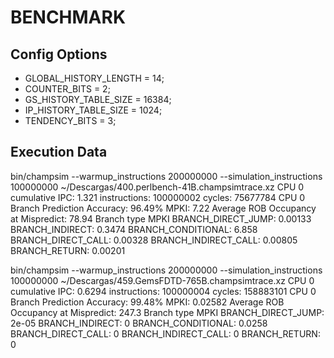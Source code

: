# BENCHMARK
## Config Options
- GLOBAL_HISTORY_LENGTH = 14;
- COUNTER_BITS = 2;
- GS_HISTORY_TABLE_SIZE = 16384;
- IP_HISTORY_TABLE_SIZE = 1024;
- TENDENCY_BITS = 3;
## Execution Data
bin/champsim --warmup_instructions 200000000 --simulation_instructions 100000000 ~/Descargas/400.perlbench-41B.champsimtrace.xz
CPU 0 cumulative IPC: 1.321 instructions: 100000002 cycles: 75677784
CPU 0 Branch Prediction Accuracy: 96.49% MPKI: 7.22 Average ROB Occupancy at Mispredict: 78.94
Branch type MPKI
BRANCH_DIRECT_JUMP: 0.00133
BRANCH_INDIRECT: 0.3474
BRANCH_CONDITIONAL: 6.858
BRANCH_DIRECT_CALL: 0.00328
BRANCH_INDIRECT_CALL: 0.00805
BRANCH_RETURN: 0.00201

bin/champsim --warmup_instructions 200000000 --simulation_instructions 100000000 ~/Descargas/459.GemsFDTD-765B.champsimtrace.xz
CPU 0 cumulative IPC: 0.6294 instructions: 100000004 cycles: 158883101
CPU 0 Branch Prediction Accuracy: 99.48% MPKI: 0.02582 Average ROB Occupancy at Mispredict: 247.3
Branch type MPKI
BRANCH_DIRECT_JUMP: 2e-05
BRANCH_INDIRECT: 0
BRANCH_CONDITIONAL: 0.0258
BRANCH_DIRECT_CALL: 0
BRANCH_INDIRECT_CALL: 0
BRANCH_RETURN: 0
